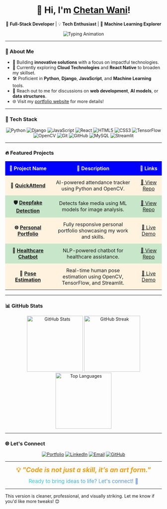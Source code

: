 

<h1 align="center">👋 Hi, I'm <a href="https://wani-chetan-999.github.io/Personal-Portfolio/" target="_blank">Chetan Wani</a>!</h1>  
<p align="center">
  🚀 <b>Full-Stack Developer</b> | 💡 <b>Tech Enthusiast</b> | 🤖 <b>Machine Learning Explorer</b>
</p>  

<div align="center">
  <img src="https://readme-typing-svg.demolab.com?font=Fira+Code&size=24&duration=2500&pause=500&color=36BCF7&center=true&vCenter=true&width=600&lines=🚀+Code+Dreamer+%26+Builder;⚡+Full-Stack+Developer;🤖+AI+%26+ML+Explorer;🌱+Lifelong+Learner;💡+Tech+Enthusiast" alt="Typing Animation" />
</div>

---

### 🌟 About Me  

- 🔭 Building **innovative solutions** with a focus on impactful technologies.  
- 🌱 Currently exploring **Cloud Technologies** and **React Native** to broaden my skillset.  
- 🛠️ Proficient in **Python**, **Django**, **JavaScript**, and **Machine Learning** tools.  
- 💬 Reach out to me for discussions on **web development**, **AI models**, or **data structures**.  
- 🌐 Visit my [portfolio website](https://chetandev999.netlify.app) for more details!  

---

### 🚀 Tech Stack  

<p align="center">
  <img src="https://img.shields.io/badge/Python-%233776AB.svg?style=for-the-badge&logo=python&logoColor=white" alt="Python"/>
  <img src="https://img.shields.io/badge/Django-%23092E20.svg?style=for-the-badge&logo=django&logoColor=white" alt="Django"/>
  <img src="https://img.shields.io/badge/JavaScript-%23F7DF1E.svg?style=for-the-badge&logo=javascript&logoColor=black" alt="JavaScript"/>
  <img src="https://img.shields.io/badge/React-%2361DAFB.svg?style=for-the-badge&logo=react&logoColor=black" alt="React"/>
  <img src="https://img.shields.io/badge/HTML5-%23E34F26.svg?style=for-the-badge&logo=html5&logoColor=white" alt="HTML5"/>
  <img src="https://img.shields.io/badge/CSS3-%231572B6.svg?style=for-the-badge&logo=css3&logoColor=white" alt="CSS3"/>
  <img src="https://img.shields.io/badge/TensorFlow-%23FF6F00.svg?style=for-the-badge&logo=tensorflow&logoColor=white" alt="TensorFlow"/>
  <img src="https://img.shields.io/badge/OpenCV-%235C3EE8.svg?style=for-the-badge&logo=opencv&logoColor=white" alt="OpenCV"/>
  <img src="https://img.shields.io/badge/Git-%23F05033.svg?style=for-the-badge&logo=git&logoColor=white" alt="Git"/>
  <img src="https://img.shields.io/badge/GitHub-%23181717.svg?style=for-the-badge&logo=github&logoColor=white" alt="GitHub"/>
  <img src="https://img.shields.io/badge/MySQL-%234477A1.svg?style=for-the-badge&logo=mysql&logoColor=white" alt="MySQL"/>
  <img src="https://img.shields.io/badge/Streamlit-%23FF4B4B.svg?style=for-the-badge&logo=streamlit&logoColor=white" alt="Streamlit"/>
</p>  

---

### 🔥 Featured Projects  

<table style="width: 100%; border-collapse: collapse; text-align: center;">
  <thead style="background-color: blue; color: white;">
    <tr>
      <th style="padding: 12px;">🌟 Project Name</th>
      <th style="padding: 12px;">📝 Description</th>
      <th style="padding: 12px;">🔗 Links</th>
    </tr>
  </thead>
  <tbody>
    <tr style="background-color: #fff3e0;">
      <td style="padding: 12px; font-weight: bold;">🎯 <a href="https://github.com/Wani-Chetan-999/QuickAttend.git" target="_blank">QuickAttend</a></td>
      <td style="padding: 12px;">AI-powered attendance tracker using Python and OpenCV.</td>
      <td style="padding: 12px;"><a href="https://github.com/Wani-Chetan-999/QuickAttend.git" target="_blank">🔗 View Repo</a></td>
    </tr>
    <tr style="background-color: #c8e6c9;">
      <td style="padding: 12px; font-weight: bold;">🛡️ <a href="https://github.com/Wani-Chetan-999/DeepFake-Detection.git" target="_blank">Deepfake Detection</a></td>
      <td style="padding: 12px;">Detects fake media using ML models for image analysis.</td>
      <td style="padding: 12px;"><a href="https://github.com/Wani-Chetan-999/DeepFake-Detection.git" target="_blank">🔗 View Repo</a></td>
    </tr>
    <tr style="background-color: #fff3e0;">
      <td style="padding: 12px; font-weight: bold;">🌐 <a href="https://chetandev999.netlify.app" target="_blank">Personal Portfolio</a></td>
      <td style="padding: 12px;">Fully responsive personal portfolio showcasing my work and skills.</td>
      <td style="padding: 12px;"><a href="https://chetandev999.netlify.app" target="_blank">🔗 Live Demo</a></td>
    </tr>
    <tr style="background-color: #c8e6c9;">
      <td style="padding: 12px; font-weight: bold;">🤖 <a href="https://github.com/Wani-Chetan-999/Healthcare-Chatbot.git" target="_blank">Healthcare Chatbot</a></td>
      <td style="padding: 12px;">NLP-powered chatbot for healthcare assistance.</td>
      <td style="padding: 12px;"><a href="https://github.com/Wani-Chetan-999/Healthcare-Chatbot.git" target="_blank">🔗 View Repo</a></td>
    </tr>
    <tr style="background-color: #fff3e0;">
      <td style="padding: 12px; font-weight: bold;">🏃 <a href="https://github.com/Wani-Chetan-999/Human-Pose-Estimation" target="_blank">Pose Estimation</a></td>
      <td style="padding: 12px;">Real-time human pose estimation using OpenCV, TensorFlow, and Streamlit.</td>
      <td style="padding: 12px;"><a href="https://human-pose-estimation-app-chetandev999.streamlit.app/" target="_blank">🔗 Live Demo</a></td>
    </tr>
  </tbody>
</table>

---

### 📊 GitHub Stats  

<p align="center">
  <img src="https://github-readme-stats.vercel.app/api?username=Wani-Chetan-999&show_icons=true&theme=radical" alt="GitHub Stats" height="180" />
  <img src="https://github-readme-streak-stats.herokuapp.com/?user=Wani-Chetan-999&theme=radical" alt="GitHub Streak" height="180" />
  <img src="https://github-readme-stats.vercel.app/api/top-langs/?username=Wani-Chetan-999&layout=compact&theme=radical" alt="Top Languages" height="180" />
</p>  

---

### 🌐 Let's Connect  

<p align="center">
  <a href="https://chetandev999.netlify.app/" target="_blank"><img src="https://img.shields.io/badge/Website-%230A66C2.svg?style=for-the-badge&logo=About.me&logoColor=white" alt="Portfolio"></a>
  <a href="https://www.linkedin.com/in/chetan-kailas-wani/" target="_blank"><img src="https://img.shields.io/badge/LinkedIn-%230077B5.svg?style=for-the-badge&logo=linkedin&logoColor=white" alt="LinkedIn"></a>
  <a href="mailto:02ckwani@gmail.com"><img src="https://img.shields.io/badge/Email-D14836?style=for-the-badge&logo=gmail&logoColor=white" alt="Email"></a>
  <a href="https://github.com/Wani-Chetan-999/" target="_blank"><img src="https://img.shields.io/badge/GitHub-%23181717.svg?style=for-the-badge&logo=github&logoColor=white" alt="GitHub"></a>
</p>  

---

<p align="center">
  <b style="font-size: 1.5em; color: #f39c12;">💡 <i>"Code is not just a skill, it’s an art form."</i></b>  
</p>  

<p align="center">
  <span style="font-size: 1.2em; background: linear-gradient(90deg, #36d1dc, #5b86e5); -webkit-background-clip: text; color: transparent;">
    Ready to bring ideas to life? Let's connect! 🚀
  </span>
</p>  

---

This version is cleaner, professional, and visually striking. Let me know if you'd like more tweaks! 😊
